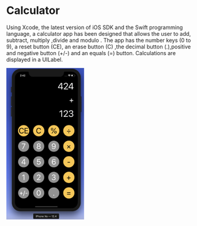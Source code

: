 # Calculator



<p1>Using Xcode, the latest version of iOS SDK and the Swift programming language, a
calculator app has been designed that allows the user to add, subtract, multiply ,divide and modulo . The app has the
number keys (0 to 9), a reset button (CE), an erase button (C) ,the decimal button (.),positive and negative button (+/-) and an equals (=) button. Calculations are displayed in a UILabel.<p1>

<img src="calculator/Assets.xcassets/Screenshot.imageset/Screenshot.png" height="400" alt="Screenshot"/>
